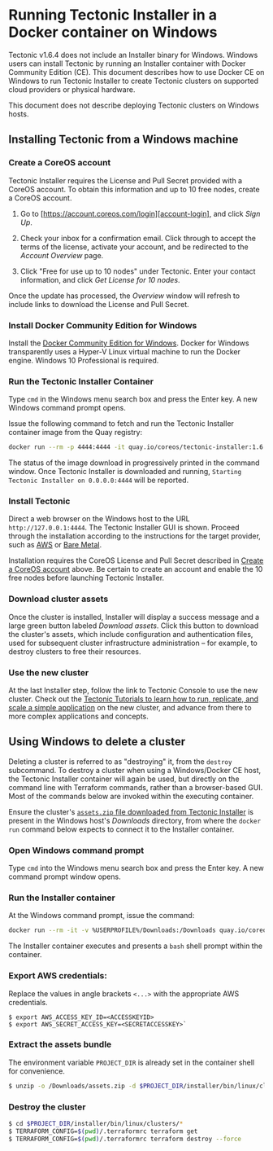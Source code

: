 # Running Tectonic Installer in a Docker container on Windows

Tectonic v1.6.4 does not include an Installer binary for Windows. Windows users can install Tectonic by running an Installer container with Docker Community Edition (CE). This document describes how to use Docker CE on Windows to run Tectonic Installer to create Tectonic clusters on supported cloud providers or physical hardware.

This document does not describe deploying Tectonic clusters on Windows hosts.

## Installing Tectonic from a Windows machine

### Create a CoreOS account

Tectonic Installer requires the License and Pull Secret provided with a CoreOS account. To obtain this information and up to 10 free nodes, create a CoreOS account.

1. Go to [https://account.coreos.com/login][account-login], and click *Sign Up*.

2. Check your inbox for a confirmation email. Click through to accept the terms of the license, activate your account, and be redirected to the *Account Overview* page.

3. Click "Free for use up to 10 nodes" under Tectonic. Enter your contact information, and click *Get License for 10 nodes*.

Once the update has processed, the *Overview* window will refresh to include links to download the License and Pull Secret.

### Install Docker Community Edition for Windows

Install the [Docker Community Edition for Windows][dce-win]. Docker for Windows transparently uses a Hyper-V Linux virtual machine to run the Docker engine. Windows 10 Professional is required.

### Run the Tectonic Installer Container

Type `cmd` in the Windows menu search box and press the Enter key. A new Windows command prompt opens.

Issue the following command to fetch and run the Tectonic Installer container image from the Quay registry:

```sh
docker run --rm -p 4444:4444 -it quay.io/coreos/tectonic-installer:1.6.4-tectonic.1 /go/src/github.com/coreos/tectonic-installer/installer/bin/linux/installer -open-browser=false -address 0.0.0.0:4444
```

The status of the image download in progressively printed in the command window. Once Tectonic Installer is downloaded and running, `Starting Tectonic Installer on 0.0.0.0:4444` will be reported.

### Install Tectonic

Direct a web browser on the Windows host to the URL `http://127.0.0.1:4444`. The Tectonic Installer GUI is shown. Proceed through the installation according to the instructions for the target provider, such as [AWS][aws-install] or [Bare Metal][bm-install].

Installation requires the CoreOS License and Pull Secret described in [Create a CoreOS account][create-coreos-acct] above. Be certain to create an account and enable the 10 free nodes before launching Tectonic Installer.

### Download cluster assets

Once the cluster is installed, Installer will display a success message and a large green button labeled *Download assets*. Click this button to download the cluster's assets, which include configuration and authentication files, used for subsequent cluster infrastructure administration – for example, to destroy clusters to free their resources.

### Use the new cluster

At the last Installer step, follow the link to Tectonic Console to use the new cluster. Check out the [Tectonic Tutorials to learn how to run, replicate, and scale a simple application][tut-firstapp] on the new cluster, and advance from there to more complex applications and concepts.

## Using Windows to delete a cluster

Deleting a cluster is referred to as "destroying" it, from the `destroy` subcommand. To destroy a cluster when using a Windows/Docker CE host, the Tectonic Installer container will again be used, but directly on the command line with Terraform commands, rather than a browser-based GUI. Most of the commands below are invoked within the executing container.

Ensure the cluster's [`assets.zip` file downloaded from Tectonic Installer][assets-anchor] is present in the Windows host's *Downloads* directory, from where the `docker run` command below expects to connect it to the Installer container.

### Open Windows command prompt

Type `cmd` into the Windows menu search box and press the Enter key. A new command prompt window opens.

### Run the Installer container

At the Windows command prompt, issue the command:

```sh
docker run --rm -it -v %USERPROFILE%/Downloads:/Downloads quay.io/coreos/tectonic-installer:1.6.4-tectonic.1 bash
```

The Installer container executes and presents a `bash` shell prompt within the container.

### Export AWS credentials:

Replace the values in angle brackets `<...>` with the appropriate AWS credentials.

```
$ export AWS_ACCESS_KEY_ID=<ACCESSKEYID>
$ export AWS_SECRET_ACCESS_KEY=<SECRETACCESSKEY>`
```

### Extract the assets bundle

The environment variable `PROJECT_DIR` is already set in the container shell for convenience.

```sh
$ unzip -o /Downloads/assets.zip -d $PROJECT_DIR/installer/bin/linux/clusters/
```

### Destroy the cluster

```sh
$ cd $PROJECT_DIR/installer/bin/linux/clusters/*
$ TERRAFORM_CONFIG=$(pwd)/.terraformrc terraform get
$ TERRAFORM_CONFIG=$(pwd)/.terraformrc terraform destroy --force
```


[account-login]: https://account.coreos.com/login
[assets-anchor]: #download-cluster-assets
[aws-install]: aws/index.md#step-2-install
[bm-install]: bare-metal/index.md
[create-coreos-acct]: #create-a-coreos-account
[dce-win]: https://store.docker.com/editions/community/docker-ce-desktop-windows
[tut-firstapp]: ../tutorials/azure/first-app.md
